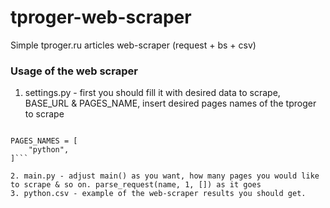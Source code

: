# tproger-web-scraper
Simple tproger.ru articles web-scraper (request + bs + csv)

### Usage of the web scraper
1. settings.py - first you should fill it with desired data to scrape, BASE_URL & PAGES_NAME, insert desired pages names of the tproger to scrape
```BASE_URL = "https://tproger.ru/{tag}/page/{page_number}/" # Put any page you want to scrape

PAGES_NAMES = [
    "python", 
]```

2. main.py - adjust main() as you want, how many pages you would like to scrape & so on. parse_request(name, 1, []) as it goes
3. python.csv - example of the web-scraper results you should get.
